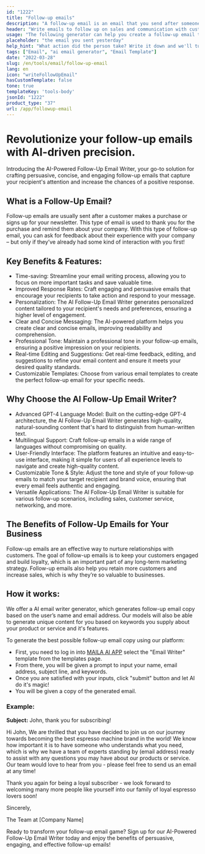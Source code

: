 ```yaml
---
id: "1222"
title: "Follow-up emails"
description: "A follow-up email is an email that you send after someone has taken an action, such as subscribing to your newsletter, downloading a piece of content, or making a purchase. The purpose of a follow-up email is to build a relationship with the person who took the action, and to get them to take another action, such as visiting your website, attending an event, or making another purchase."
header: "Write emails to follow up on sales and communication with customers."
usage: "The following generator can help you create a follow-up email that is tailored to your brand."
placeholder: "the email you sent yesterday"
help_hint: "What action did the person take? Write it down and we'll turn it into a Follow-up Email."
tags: ["Email", "ai email generator", "Email Template"]
date: "2022-03-28"
slug: /en/tools/email/follow-up-email
lang: en
icon: "writeFollowUpEmail"
hasCustomTemplate: false
tone: true
templateKey: 'tools-body'
jsonId: "1222"
product_type: "37"
url: /app/followup-email
---
```


# Revolutionize your follow-up emails with AI-driven precision.

Introducing the AI-Powered Follow-Up Email Writer, your go-to solution for crafting persuasive, concise, and engaging follow-up emails that capture your recipient's attention and increase the chances of a positive response.

## What is a Follow-Up Email?

Follow-up emails are usually sent after a customer makes a purchase or signs up for your newsletter. This type of email is used to thank you for the purchase and remind them about your company. With this type of follow-up email, you can ask for feedback about their experience with your company – but only if they’ve already had some kind of interaction with you first!


## Key Benefits & Features:

- Time-saving: Streamline your email writing process, allowing you to focus on more important tasks and save valuable time.
- Improved Response Rates: Craft engaging and persuasive emails that encourage your recipients to take action and respond to your message.
- Personalization: The AI Follow-Up Email Writer generates personalized content tailored to your recipient's needs and preferences, ensuring a higher level of engagement.
- Clear and Concise Messaging: The AI-powered platform helps you create clear and concise emails, improving readability and comprehension.
- Professional Tone: Maintain a professional tone in your follow-up emails, ensuring a positive impression on your recipients.
- Real-time Editing and Suggestions: Get real-time feedback, editing, and suggestions to refine your email content and ensure it meets your desired quality standards.
- Customizable Templates: Choose from various email templates to create the perfect follow-up email for your specific needs.

## Why Choose the AI Follow-Up Email Writer?

- Advanced GPT-4 Language Model: Built on the cutting-edge GPT-4 architecture, the AI Follow-Up Email Writer generates high-quality, natural-sounding content that's hard to distinguish from human-written text.
- Multilingual Support: Craft follow-up emails in a wide range of languages without compromising on quality.
- User-Friendly Interface: The platform features an intuitive and easy-to-use interface, making it simple for users of all experience levels to navigate and create high-quality content.
- Customizable Tone & Style: Adjust the tone and style of your follow-up emails to match your target recipient and brand voice, ensuring that every email feels authentic and engaging.
- Versatile Applications: The AI Follow-Up Email Writer is suitable for various follow-up scenarios, including sales, customer service, networking, and more.



## The Benefits of Follow-Up Emails for Your Business


Follow-up emails are an effective way to nurture relationships with customers. The goal of follow-up emails is to keep your customers engaged and build loyalty, which is an important part of any long-term marketing strategy. Follow-up emails also help you retain more customers and increase sales, which is why they’re so valuable to businesses.


## How it works:


We offer a AI email writer generator, which generates follow-up email copy based on the user’s name and email address. Our models will also be able to generate unique content for you based on keywords you supply about your product or service and it's features.

To generate the best possible follow-up email copy using our platform:

- First, you need to log in into [MAILA AI APP](https://maila.ai/app/list) select the "Email Writer" template from the templates page.
- From there, you will be given a prompt to input your name, email address, subject line, and keywords.
- Once you are satisfied with your inputs, click "submit" button and let AI do it's magic!
- You will be given a copy of the generated email.


### Example:


**Subject:** John, thank you for subscribing! 

Hi John, 
We are thrilled that you have decided to join us on our journey towards becoming the best espresso machine brand in the world! We know how important it is to have someone who understands what you need, which is why we have a team of experts standing by (email address) ready to assist with any questions you may have about our products or service. Our team would love to hear from you - please feel free to send us an email at any time!


Thank you again for being a loyal subscriber - we look forward to welcoming many more people like yourself into our family of loyal espresso lovers soon!

Sincerely, 

The Team at [Company Name]

Ready to transform your follow-up email game? Sign up for our AI-Powered Follow-Up Email Writer today and enjoy the benefits of persuasive, engaging, and effective follow-up emails!